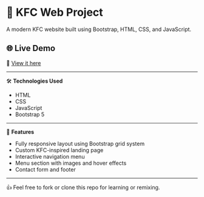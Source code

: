 
# 🍗 KFC Web Project

A modern KFC website built using Bootstrap, HTML, CSS, and JavaScript.

## 🌐 Live Demo
🔗 [View it here]( https://rachel-thu.github.io/Bootstrap-Web-KFC-Project/)

---

🛠️ **Technologies Used**  
- HTML  
- CSS  
- JavaScript  
- Bootstrap 5

---

📌 **Features**
- Fully responsive layout using Bootstrap grid system
- Custom KFC-inspired landing page
- Interactive navigation menu
- Menu section with images and hover effects
- Contact form and footer

---

👍 Feel free to fork or clone this repo for learning or remixing.


